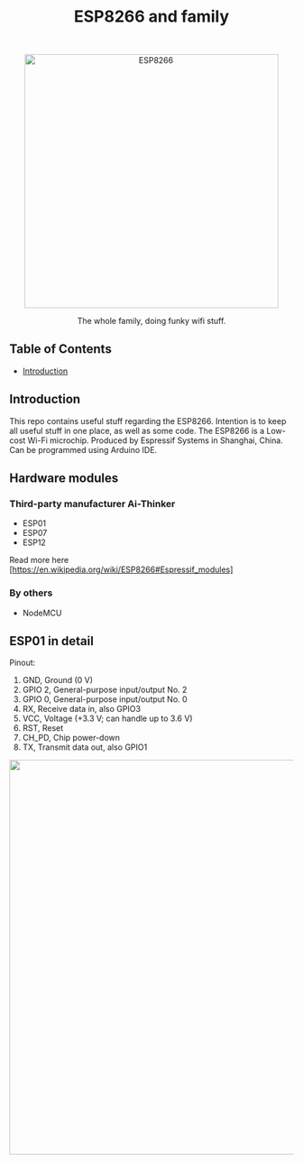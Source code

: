 <h1 align="center"> ESP8266 and family </h1> <br>
<p align="center">
  <a href="https://en.wikipedia.org/wiki/ESP8266">
    <img alt="ESP8266" title="ESP8266" src="https://upload.wikimedia.org/wikipedia/commons/8/84/ESP-01.jpg" width="450">
  </a>
</p>

<p align="center">
  The whole family, doing funky wifi stuff.
</p>

## Table of Contents

- [Introduction](##introduction)


## Introduction
This repo contains useful stuff regarding the ESP8266. Intention is to keep all useful stuff in one place, as well as some code.
The ESP8266 is a Low-cost Wi-Fi microchip. Produced by Espressif Systems in Shanghai, China. Can be programmed using Arduino IDE.

## Hardware modules

### Third-party manufacturer Ai-Thinker
- ESP01
- ESP07
- ESP12

Read more here [https://en.wikipedia.org/wiki/ESP8266#Espressif_modules]

### By others
- NodeMCU

## ESP01 in detail
Pinout:
1. GND, Ground (0 V)
2. GPIO 2, General-purpose input/output No. 2
3. GPIO 0, General-purpose input/output No. 0
4. RX, Receive data in, also GPIO3
5. VCC, Voltage (+3.3 V; can handle up to 3.6 V)
6. RST, Reset
7. CH_PD, Chip power-down
8. TX, Transmit data out, also GPIO1

<p align="center">
  <img src = "https://upload.wikimedia.org/wikipedia/commons/0/08/ESP8266_01_PinOut.png" width=700>
</p>
